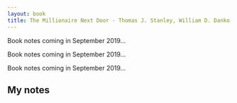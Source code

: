 ```yaml
---
layout: book
title: The Millionaire Next Door - Thomas J. Stanley, William D. Danko 
---
```


Book notes coming in September 2019...

Book notes coming in September 2019...

Book notes coming in September 2019...


<!--more-->

## My notes

